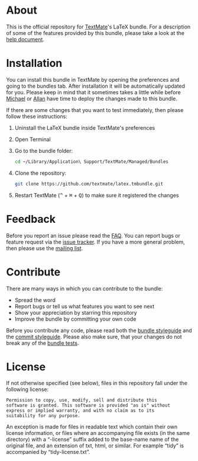 # About

This is the official repository for [TextMate](http://github.com/textmate/textmate)'s LaTeX bundle. For a description of some of the features provided by this bundle, please take a look at the [help document](Support/help/Help.pdf).

# Installation

You can install this bundle in TextMate by opening the preferences and going to the bundles tab. After installation it will be automatically updated for you. Please keep in mind that it sometimes takes a little while before [Michael](http://github.com/infininight) or [Allan](http://github.com/sorbits) have time to deploy the changes made to this bundle.

If there are some changes that you want to test immediately, then please follow these instructions:

1. Uninstall the LaTeX bundle inside TextMate's preferences
2. Open Terminal
3. Go to the bundle folder:

    ```sh
    cd ~/Library/Application\ Support/TextMate/Managed/Bundles
    ```

4. Clone the repository:

    ```sh
    git clone https://github.com/textmate/latex.tmbundle.git
    ```

5. Restart TextMate (<kbd>^</kbd> + <kbd>⌘</kbd> + <kbd>Q</kbd>) to make sure it registered the changes

# Feedback

Before you report an issue please read the [ FAQ](http://github.com/textmate/latex.tmbundle/wiki/FAQ). You can report bugs or feature request via the [issue tracker](https://github.com/textmate/latex.tmbundle/issues). If you have a more general problem, then please use the [mailing list](http://lists.macromates.com/listinfo/textmate).

# Contribute

There are many ways in which you can contribute to the bundle:

* Spread the word
* Report bugs or tell us what features you want to see next
* Show your appreciation by starring this repository
* Improve the bundle by committing your own code

Before you contribute any code, please read both the [bundle styleguide](http://kb.textmate.org/bundle_styleguide) and the [commit styleguide](http://kb.textmate.org/commit_styleguide). Please also make sure, that your changes do not break any of the [bundle tests](Makefile).

# License

If not otherwise specified (see below), files in this repository fall under the following license:

	Permission to copy, use, modify, sell and distribute this
	software is granted. This software is provided "as is" without
	express or implied warranty, and with no claim as to its
	suitability for any purpose.

An exception is made for files in readable text which contain their own license information, or files where an accompanying file exists (in the same directory) with a “-license” suffix added to the base-name name of the original file, and an extension of txt, html, or similar. For example “tidy” is accompanied by “tidy-license.txt”.

